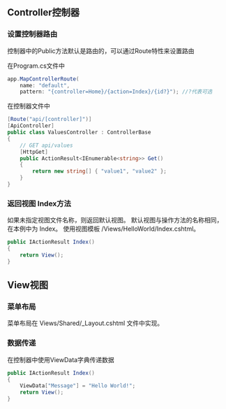 ## Controller控制器

### 设置控制器路由
控制器中的Public方法默认是路由的，可以通过Route特性来设置路由

在Program.cs文件中
```csharp
app.MapControllerRoute(
    name: "default",
    pattern: "{controller=Home}/{action=Index}/{id?}"); //?代表可选
```

在控制器文件中
```csharp
[Route("api/[controller]")]
[ApiController]
public class ValuesController : ControllerBase
{
    // GET api/values
    [HttpGet]
    public ActionResult<IEnumerable<string>> Get()
    {
        return new string[] { "value1", "value2" };
    }
}
```

### 返回视图 Index方法
 如果未指定视图文件名称，则返回默认视图。 默认视图与操作方法的名称相同，在本例中为 Index。 使用视图模板 /Views/HelloWorld/Index.cshtml。
```csharp
public IActionResult Index()
{
    return View();
}
```

## View视图

### 菜单布局
菜单布局在 Views/Shared/_Layout.cshtml 文件中实现。

### 数据传递
在控制器中使用ViewData字典传递数据
```csharp
public IActionResult Index()
{
    ViewData["Message"] = "Hello World!";
    return View();
}
```